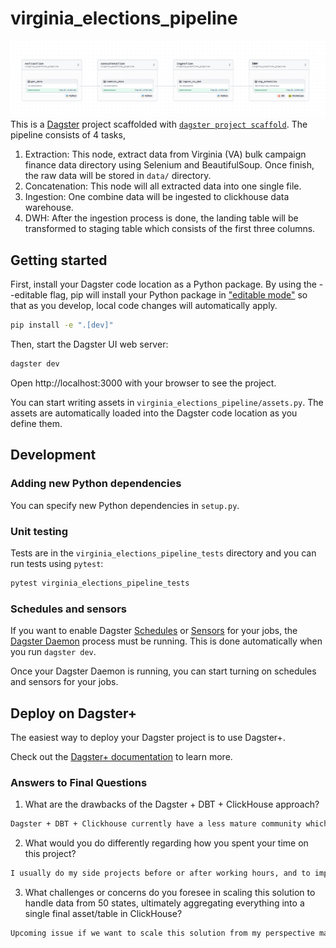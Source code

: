 # virginia_elections_pipeline
![Dagster Pipeline](docs/assets/pipeline.png "Virginia Elections")
This is a [Dagster](https://dagster.io/) project scaffolded with [`dagster project scaffold`](https://docs.dagster.io/guides/build/projects/creating-a-new-project).
The pipeline consists of 4 tasks,
1. Extraction: This node, extract data from Virginia (VA) bulk campaign finance data directory using Selenium and BeautifulSoup. Once finish, the raw data will be stored in `data/` directory.
2. Concatenation: This node will all extracted data into one single file.
3. Ingestion: One combine data will be ingested to clickhouse data warehouse.
4. DWH: After the ingestion process is done, the landing table will be transformed to staging table which consists of the first three columns.

## Getting started

First, install your Dagster code location as a Python package. By using the --editable flag, pip will install your Python package in ["editable mode"](https://pip.pypa.io/en/latest/topics/local-project-installs/#editable-installs) so that as you develop, local code changes will automatically apply.

```bash
pip install -e ".[dev]"
```

Then, start the Dagster UI web server:

```bash
dagster dev
```

Open http://localhost:3000 with your browser to see the project.

You can start writing assets in `virginia_elections_pipeline/assets.py`. The assets are automatically loaded into the Dagster code location as you define them.

## Development

### Adding new Python dependencies

You can specify new Python dependencies in `setup.py`.

### Unit testing

Tests are in the `virginia_elections_pipeline_tests` directory and you can run tests using `pytest`:

```bash
pytest virginia_elections_pipeline_tests
```

### Schedules and sensors

If you want to enable Dagster [Schedules](https://docs.dagster.io/guides/automate/schedules/) or [Sensors](https://docs.dagster.io/guides/automate/sensors/) for your jobs, the [Dagster Daemon](https://docs.dagster.io/guides/deploy/execution/dagster-daemon) process must be running. This is done automatically when you run `dagster dev`.

Once your Dagster Daemon is running, you can start turning on schedules and sensors for your jobs.

## Deploy on Dagster+

The easiest way to deploy your Dagster project is to use Dagster+.

Check out the [Dagster+ documentation](https://docs.dagster.io/dagster-plus/) to learn more.


### Answers to Final Questions
1. What are the drawbacks of the Dagster + DBT + ClickHouse approach?
```bash
Dagster + DBT + Clickhouse currently have a less mature community which based on my latest experience could cause a quite steeper learning curve for me and quite complex to maintain the framework which could become potential burden. Despite of this drawbacks, Dagster offers several advantages such as lineage tracking and data observability.
```

2. What would you do differently regarding how you spent your time on this project?
```bash
I usually do my side projects before or after working hours, and to improve my productivity, its important to setup a daily target and allocate a time to learn something new to enhance my knowledge to tackle unknown issue.
```

3. What challenges or concerns do you foresee in scaling this solution to handle data from 50 states, ultimately aggregating everything into a single final asset/table in ClickHouse?
```bash
Upcoming issue if we want to scale this solution from my perspective mainly will be performance and data management issues. Performance could be handle by horizontal or vertical scaling and implementing effective data governance to manage diversified data.    
```
